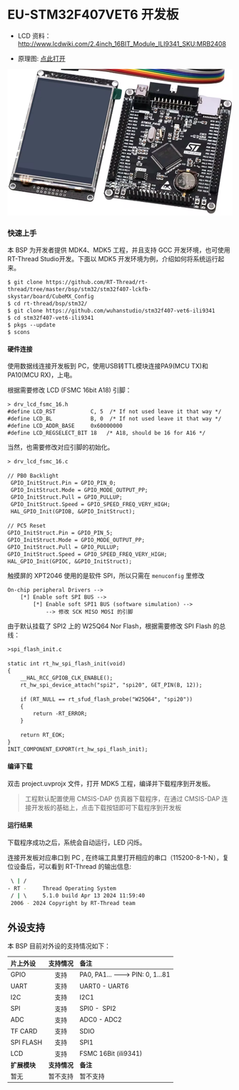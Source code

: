 # EU-STM32F407VET6 开发板

- LCD 资料：http://www.lcdwiki.com/2.4inch_16BIT_Module_ILI9341_SKU:MRB2408

- 原理图: [点此打开](figures/EU-STM32F407VE_Schematics.pdf)



![](figures/board.png)

### 快速上手

本 BSP 为开发者提供 MDK4、MDK5 工程，并且支持 GCC 开发环境，也可使用RT-Thread Studio开发。下面以 MDK5 开发环境为例，介绍如何将系统运行起来。

```
$ git clone https://github.com/RT-Thread/rt-thread/tree/master/bsp/stm32/stm32f407-lckfb-skystar/board/CubeMX_Config
$ cd rt-thread/bsp/stm32/
$ git clone https://github.com/wuhanstudio/stm32f407-vet6-ili9341
$ cd stm32f407-vet6-ili9341
$ pkgs --update
$ scons
```

#### 硬件连接

使用数据线连接开发板到 PC，使用USB转TTL模块连接PA9(MCU TX)和PA10(MCU RX)，上电。

根据需要修改 LCD (FSMC 16bit A18) 引脚：
```
> drv_lcd_fsmc_16.h
#define LCD_RST           C, 5  /* If not used leave it that way */
#define LCD_BL            B, 0  /* If not used leave it that way */
#define LCD_ADDR_BASE     0x60000000
#define LCD_REGSELECT_BIT 18   /* A18, should be 16 for A16 */
```
当然，也需要修改对应引脚的初始化。
```
> drv_lcd_fsmc_16.c

// PB0 Backlight
 GPIO_InitStruct.Pin = GPIO_PIN_0;
 GPIO_InitStruct.Mode = GPIO_MODE_OUTPUT_PP;
 GPIO_InitStruct.Pull = GPIO_PULLUP;
 GPIO_InitStruct.Speed = GPIO_SPEED_FREQ_VERY_HIGH;
 HAL_GPIO_Init(GPIOB, &GPIO_InitStruct);

// PC5 Reset
GPIO_InitStruct.Pin = GPIO_PIN_5;
GPIO_InitStruct.Mode = GPIO_MODE_OUTPUT_PP;
GPIO_InitStruct.Pull = GPIO_PULLUP;
GPIO_InitStruct.Speed = GPIO_SPEED_FREQ_VERY_HIGH;
HAL_GPIO_Init(GPIOC, &GPIO_InitStruct);
```
触摸屏的 XPT2046 使用的是软件 SPI，所以只需在 `menuconfig` 里修改
```
On-chip peripheral Drivers -->
    [*] Enable soft SPI BUS -->
        [*] Enable soft SPI1 BUS (software simulation) -->
            --> 修改 SCK MISO MOSI 的引脚
```
由于默认挂载了 SPI2 上的 W25Q64 Nor Flash，根据需要修改 SPI Flash 的总线：
```
>spi_flash_init.c

static int rt_hw_spi_flash_init(void)
{
    __HAL_RCC_GPIOB_CLK_ENABLE();
    rt_hw_spi_device_attach("spi2", "spi20", GET_PIN(B, 12));

    if (RT_NULL == rt_sfud_flash_probe("W25Q64", "spi20"))
    {
        return -RT_ERROR;
    }

    return RT_EOK;
}
INIT_COMPONENT_EXPORT(rt_hw_spi_flash_init);
```

#### 编译下载

双击 project.uvprojx 文件，打开 MDK5 工程，编译并下载程序到开发板。

> 工程默认配置使用 CMSIS-DAP 仿真器下载程序，在通过 CMSIS-DAP 连接开发板的基础上，点击下载按钮即可下载程序到开发板

#### 运行结果

下载程序成功之后，系统会自动运行，LED 闪烁。

连接开发板对应串口到 PC , 在终端工具里打开相应的串口（115200-8-1-N），复位设备后，可以看到 RT-Thread 的输出信息:

```bash
 \ | /
- RT -     Thread Operating System
 / | \     5.1.0 build Apr 13 2024 11:59:40
 2006 - 2024 Copyright by RT-Thread team

```


## 外设支持

本 BSP 目前对外设的支持情况如下：

| **片上外设** | **支持情况** | **备注**                        |
| :----------- | :----------: | :------------------------------ |
| GPIO         |     支持     | PA0, PA1... ---> PIN: 0, 1...81 |
| UART         |     支持     | UART0 - UART6                   |
| I2C          |     支持     | I2C1                            |
| SPI          |     支持     | SPI0 -  SPI2                    |
| ADC          |     支持     | ADC0 - ADC2                     |
| TF CARD      |     支持     | SDIO                            |
| SPI FLASH    |     支持     | SPI1                            |
| LCD          |     支持     | FSMC 16Bit (ili9341)            |
| **扩展模块** | **支持情况** | **备注**                        |
| 暂无         |   暂不支持   | 暂不支持                        |
